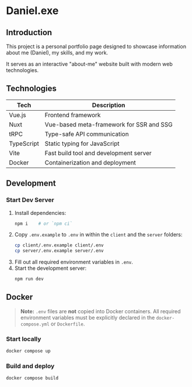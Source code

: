 # Daniel.exe

## Introduction
This project is a personal portfolio page designed to showcase information about me (Daniel), my skills, and my work.

It serves as an interactive "about-me" website built with modern web technologies.

## Technologies
| Tech         | Description                                 |
|--------------|---------------------------------------------|
| Vue.js       | Frontend framework                          |
| Nuxt         | Vue-based meta-framework for SSR and SSG    |
| tRPC         | Type-safe API communication                 |
| TypeScript   | Static typing for JavaScript                |
| Vite         | Fast build tool and development server      |
| Docker       | Containerization and deployment             |

## Development
### Start Dev Server
1. Install dependencies:
	```sh
	npm i    # or `npm ci`
	```
2. Copy `.env.example` to `.env` in within the `client` and the `server` folders:
	```sh
	cp client/.env.example client/.env
	cp server/.env.example server/.env
	```
3. Fill out all required environment variables in `.env`.
4. Start the development server:
	```sh
	npm run dev
	```

## Docker
> **Note:** `.env` files are **not** copied into Docker containers. All required environment variables must be explicitly declared in the `docker-compose.yml` or `Dockerfile`.

### Start locally
```sh
docker compose up
```

### Build and deploy
```sh
docker compose build
```